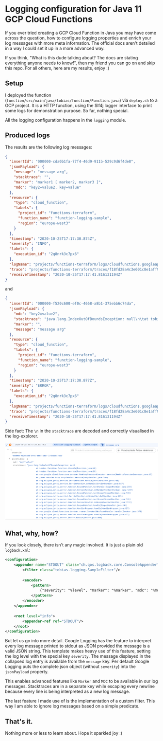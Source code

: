 # Logging configuration for Java 11 GCP Cloud Functions

If you ever tried creating a GCP Cloud Function in Java you may have come across the question, how to configure logging
properties and enrich your log messages with more meta information. The official docs aren't detailed in a way I could
set it up in a more advanced way.

If you think, "What is this dude talking about? The docs are stating everything anyone needs to know!", then my friend
you can go on and skip this repo. For all others, here are my results, enjoy :)

## Setup

I deployed the function (`function/src/main/java/tobias/function/Function.java`) via `deploy.sh` to a GCP project. It is
a HTTP function, using the Slf4j logger interface to print some logs for demonstration purpose. So far, nothing special.

All the logging configuration happens in the `logging` module.

## Produced logs

The results are the following log messages:

```json
{
  "insertId": "000000-cda0b1fa-77f4-46d9-911b-529c9d6f4de8",
  "jsonPayload": {
    "message": "message arg",
    "stacktrace": "",
    "marker": "marker1 [ marker2, marker3 ]",
    "mdc": "key2=value2, key=value"
  },
  "resource": {
    "type": "cloud_function",
    "labels": {
      "project_id": "functions-terraform",
      "function_name": "function-logging-sample",
      "region": "europe-west3"
    }
  },
  "timestamp": "2020-10-25T17:17:30.874Z",
  "severity": "INFO",
  "labels": {
    "execution_id": "2q8nrk3c7px6"
  },
  "logName": "projects/functions-terraform/logs/cloudfunctions.googleapis.com%2Fcloud-functions",
  "trace": "projects/functions-terraform/traces/f18fd28a4c3e601c8e1aff9c3b425c55",
  "receiveTimestamp": "2020-10-25T17:17:41.816131194Z"
}
```

and

```json
{
  "insertId": "000000-f520c600-ef0c-4668-a8b1-375ebb6c74da",
  "jsonPayload": {
    "mdc": "key2=value2",
    "stacktrace": "java.lang.IndexOutOfBoundsException: null\n\tat tobias.function.Function.throwEx(Function.java:40)\n\tat tobias.function.Function.service(Function.java:28)\n\tat com.google.cloud.functions.invoker.NewHttpFunctionExecutor.service(NewHttpFunctionExecutor.java:67)\n\tat javax.servlet.http.HttpServlet.service(HttpServlet.java:790)\n\tat org.eclipse.jetty.servlet.ServletHolder.handle(ServletHolder.java:755)\n\tat org.eclipse.jetty.servlet.ServletHandler.doHandle(ServletHandler.java:547)\n\tat org.eclipse.jetty.server.handler.ScopedHandler.nextHandle(ScopedHandler.java:233)\n\tat org.eclipse.jetty.server.handler.ContextHandler.doHandle(ContextHandler.java:1297)\n\tat org.eclipse.jetty.server.handler.ScopedHandler.nextScope(ScopedHandler.java:188)\n\tat org.eclipse.jetty.servlet.ServletHandler.doScope(ServletHandler.java:485)\n\tat org.eclipse.jetty.server.handler.ScopedHandler.nextScope(ScopedHandler.java:186)\n\tat org.eclipse.jetty.server.handler.ContextHandler.doScope(ContextHandler.java:1212)\n\tat org.eclipse.jetty.server.handler.ScopedHandler.handle(ScopedHandler.java:141)\n\tat org.eclipse.jetty.server.handler.HandlerWrapper.handle(HandlerWrapper.java:127)\n\tat com.google.cloud.functions.invoker.runner.Invoker$NotFoundHandler.handle(Invoker.java:379)\n\tat org.eclipse.jetty.server.handler.HandlerWrapper.handle(HandlerWrapper.java:127)\n\tat org.eclipse.jetty.server.Server.handle(Server.java:500)\n\tat org.eclipse.jetty.server.HttpChannel.lambda$handle$1(HttpChannel.java:383)\n\tat org.eclipse.jetty.server.HttpChannel.dispatch(HttpChannel.java:547)\n\tat org.eclipse.jetty.server.HttpChannel.handle(HttpChannel.java:375)\n\tat org.eclipse.jetty.server.HttpConnection.onFillable(HttpConnection.java:270)\n\tat org.eclipse.jetty.io.AbstractConnection$ReadCallback.succeeded(AbstractConnection.java:311)\n\tat org.eclipse.jetty.io.FillInterest.fillable(FillInterest.java:103)\n\tat org.eclipse.jetty.io.ChannelEndPoint$2.run(ChannelEndPoint.java:117)\n\tat org.eclipse.jetty.util.thread.strategy.EatWhatYouKill.runTask(EatWhatYouKill.java:336)\n\tat org.eclipse.jetty.util.thread.strategy.EatWhatYouKill.doProduce(EatWhatYouKill.java:313)\n\tat org.eclipse.jetty.util.thread.strategy.EatWhatYouKill.tryProduce(EatWhatYouKill.java:171)\n\tat org.eclipse.jetty.util.thread.strategy.EatWhatYouKill.run(EatWhatYouKill.java:129)\n\tat org.eclipse.jetty.util.thread.ReservedThreadExecutor$ReservedThread.run(ReservedThreadExecutor.java:388)\n\tat org.eclipse.jetty.util.thread.QueuedThreadPool.runJob(QueuedThreadPool.java:806)\n\tat org.eclipse.jetty.util.thread.QueuedThreadPool$Runner.run(QueuedThreadPool.java:938)\n\tat java.base/java.lang.Thread.run(Thread.java:834)\n",
    "marker": "",
    "message": "message arg"
  },
  "resource": {
    "type": "cloud_function",
    "labels": {
      "project_id": "functions-terraform",
      "function_name": "function-logging-sample",
      "region": "europe-west3"
    }
  },
  "timestamp": "2020-10-25T17:17:30.877Z",
  "severity": "ERROR",
  "labels": {
    "execution_id": "2q8nrk3c7px6"
  },
  "logName": "projects/functions-terraform/logs/cloudfunctions.googleapis.com%2Fcloud-functions",
  "trace": "projects/functions-terraform/traces/f18fd28a4c3e601c8e1aff9c3b425c55",
  "receiveTimestamp": "2020-10-25T17:17:41.816131194Z"
}
```

Side fact: The `\n` in the `stacktrace` are decoded and correctly visualised in the log-explorer.

![Screenshot of stacktrace in log-explorer](imgs/stacktrace-screenshot.png "Screenshot of stacktrace in log-explorer")

## What, why, how?

If you look closely, there isn't any magic involved. It is just a plain old `logback.xml`:
```xml
<configuration>
    <appender name="STDOUT" class="ch.qos.logback.core.ConsoleAppender">
        <filter class="tobias.logging.SampleFilter"/>

        <encoder>
            <pattern>
                {"severity": "%level", "marker": "%marker", "mdc": "%mdc", "message": "%message", "stacktrace": "%replace(%xThrowable){'\n', '\\n'}"}%nopex%n
            </pattern>
        </encoder>
    </appender>

    <root level="info">
        <appender-ref ref="STDOUT"/>
    </root>
</configuration>
```

But let us go into more detail. Google Logging has the feature to interpret every log message printed to stdout as JSON
provided the message is a valid JSON string. This template makes heavy use of this feature, setting the log level with
the special key `severity`. The message displayed in the collapsed log entry is available from the `message` key. Per
default Google Logging puts the complete json object (without `severity`) into the `jsonPayload` property.

This enables advanced features like `Marker` and `MDC` to be available in our log messages. Stacktraces are in a
separate key while escaping every newline because every line is being interpreted as a new log message.

The last feature I made use of is the implementation of a custom filter. This way I am able to ignore log messages based
on a simple predicate.

## That's it.

Nothing more or less to learn about. Hope it sparkled joy :)
